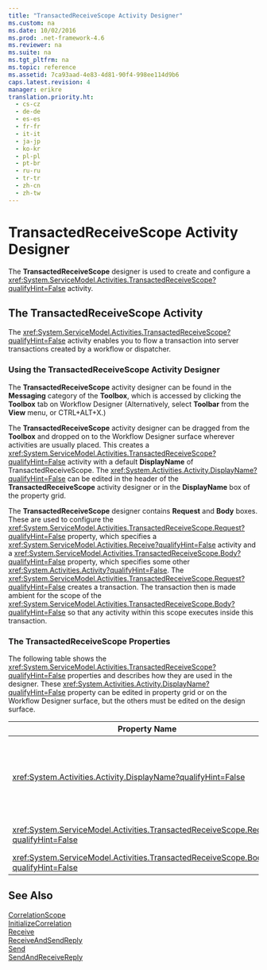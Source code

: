 ```yaml
---
title: "TransactedReceiveScope Activity Designer"
ms.custom: na
ms.date: 10/02/2016
ms.prod: .net-framework-4.6
ms.reviewer: na
ms.suite: na
ms.tgt_pltfrm: na
ms.topic: reference
ms.assetid: 7ca93aad-4e83-4d81-90f4-998ee114d9b6
caps.latest.revision: 4
manager: erikre
translation.priority.ht: 
  - cs-cz
  - de-de
  - es-es
  - fr-fr
  - it-it
  - ja-jp
  - ko-kr
  - pl-pl
  - pt-br
  - ru-ru
  - tr-tr
  - zh-cn
  - zh-tw
---
```

# TransactedReceiveScope Activity Designer
The **TransactedReceiveScope** designer is used to create and configure a <xref:System.ServiceModel.Activities.TransactedReceiveScope?qualifyHint=False> activity.  
  
## The TransactedReceiveScope Activity  
 The <xref:System.ServiceModel.Activities.TransactedReceiveScope?qualifyHint=False> activity enables you to flow a transaction into server transactions created by a workflow or dispatcher.  
  
### Using the TransactedReceiveScope Activity Designer  
 The **TransactedReceiveScope** activity designer can be found in the **Messaging** category of the **Toolbox**, which is accessed by clicking the **Toolbox** tab on Workflow Designer (Alternatively, select **Toolbar** from the **View** menu, or CTRL+ALT+X.)  
  
 The **TransactedReceiveScope** activity designer can be dragged from the **Toolbox** and dropped on to the Workflow Designer surface wherever activities are usually placed. This creates a <xref:System.ServiceModel.Activities.TransactedReceiveScope?qualifyHint=False> activity with a default **DisplayName** of TransactedReceiveScope. The <xref:System.Activities.Activity.DisplayName?qualifyHint=False> can be edited in the header of the **TransactedReceiveScope** activity designer or in the **DisplayName** box of the property grid.  
  
 The **TransactedReceiveScope** designer contains **Request** and **Body** boxes. These are used to configure the <xref:System.ServiceModel.Activities.TransactedReceiveScope.Request?qualifyHint=False> property, which specifies a <xref:System.ServiceModel.Activities.Receive?qualifyHint=False> activity and a <xref:System.ServiceModel.Activities.TransactedReceiveScope.Body?qualifyHint=False> property, which specifies some other <xref:System.Activities.Activity?qualifyHint=False>. The <xref:System.ServiceModel.Activities.TransactedReceiveScope.Request?qualifyHint=False> creates a transaction. The transaction then is made ambient for the scope of the <xref:System.ServiceModel.Activities.TransactedReceiveScope.Body?qualifyHint=False> so that any activity within this scope executes inside this transaction.  
  
### The TransactedReceiveScope Properties  
 The following table shows the <xref:System.ServiceModel.Activities.TransactedReceiveScope?qualifyHint=False> properties and describes how they are used in the designer. These <xref:System.Activities.Activity.DisplayName?qualifyHint=False> property can be edited in property grid or on the Workflow Designer surface, but the others must be edited on the design surface.  
  
|Property Name|Required|Usage|  
|-------------------|--------------|-----------|  
|<xref:System.Activities.Activity.DisplayName?qualifyHint=False>|False|The optional friendly name of the <xref:System.ServiceModel.Activities.TransactedReceiveScope?qualifyHint=False> activity. The default is TransactedReceiveScope.<br /><br /> Although the <xref:System.Activities.Activity.DisplayName?qualifyHint=False> name is not strictly required, it is a best practice to use a display name.|  
|<xref:System.ServiceModel.Activities.TransactedReceiveScope.Request?qualifyHint=False>|True|Drops a <xref:System.ServiceModel.Activities.Receive?qualifyHint=False> activity into the **Request** block on the activity designer surface.|  
|<xref:System.ServiceModel.Activities.TransactedReceiveScope.Body?qualifyHint=False>|False|Drops an <xref:System.Activities.Activity?qualifyHint=False> into the **Body** block on the activity designer surface.|  
  
## See Also  
 [CorrelationScope](../WF_Design/CorrelationScope-Activity-Designer.md)   
 [InitializeCorrelation](../WF_Design/InitializeCorrelation-Activity-Designer.md)   
 [Receive](../WF_Design/Receive-Activity-Designer.md)   
 [ReceiveAndSendReply](../WF_Design/ReceiveAndSendReply-Template-Designer.md)   
 [Send](../WF_Design/Send-Activity-Designer.md)   
 [SendAndReceiveReply](../WF_Design/SendAndReceiveReply-Template-Designer.md)
